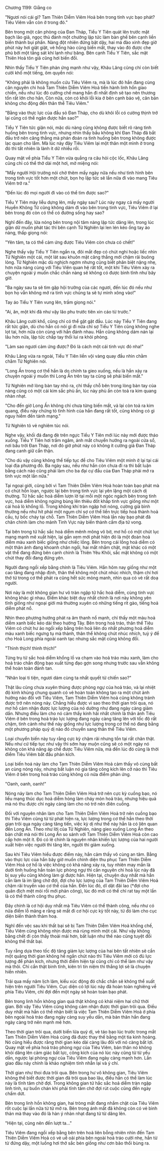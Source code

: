 




Chương 1199: Giằng co


"Ngươi nói cái gì? Tam Thiên Diễm Viêm Hoả bên trong tinh vực bạo phát? Tiêu Viêm vẫn còn ở trong đó."

Bên trong một căn phòng của Đan Tháp, Tiểu Y Tiên quát lên trước mặt bạch lão giả, ngọc thủ đánh một chưởng lập tức làm bàn ghế bên cạnh liền biến thành bụi phấn. Nàng đột nhiên đứng bật dậy, hai má đào xinh đẹp giờ phút này hơi giật giật, vẻ hồng hào cũng biến mất, thay vào đó được che phủ bởi một tầng sát khí lạnh như băng. Bên cạnh Tiểu Y Tiên, sắc mặt Thiên Hoả tôn giả cũng hơi biến đổi.

Nhìn thấy Tiểu Y Tiên phản ứng mạnh như vậy, Khâu Lăng cũng chỉ còn biết cười khổ một tiếng, ôm quyền nói:

"Không phải là không muốn cứu Tiêu Viêm ra, mà là lúc đó hắn đang cùng căn nguyên chi hoả Tam Thiên Diễm Viêm Hoả tiến hành linh hồn giao chiến, nếu như lúc đó cưỡng chế mang hắn đi nhất định sẽ tạo nên thương tổn rất lớn cho hắn. Còn nữa, còn có khôi lỗi kia ở bên cạnh bảo vệ, căn bản không cho động đến thân thể Tiêu Viêm."

"Bằng vào thực lực của đầu sỏ Đan Tháp, cho dù khôi lỗi có cường thịnh trở lại cũng có thể ngăn được hắn sao?"

Tiểu Y Tiên tức giận nói, mặc dù nàng cũng không được biết rõ ràng tình huống bên trong tinh vực, nhưng nhìn thấy bầu không khí Đan Tháp đã bắt đầu trở nên căng thẳng mà phán đoán ra tình huống bên trong không được lạc quan cho lắm. Mà lúc này đây Tiêu Viêm lại một thân một mình ở trong đó thì tất nhiên là lành ít dữ nhiều rồi.

Quay mặt về phía Tiểu Y Tiên vừa quẳng ra câu hỏi cộc lốc, Khâu Lăng cũng chỉ có thể thở dài một hơi, mở miệng nói:

"Mấy người Hội trưởng nói chờ thêm mấy ngày nữa nếu như tình hình bên trong tinh vực tốt hơn một chút, bọn họ lập tức sẽ lần nữa đi vào mang Tiêu Viêm trở ra."

"Đến lúc đó mọi người đi vào có thể tìm được sao?"

Tiểu Y Tiên mày liễu dựng lên, mấy ngày sau? Lúc này ngay cả mấy người Huyền Không Tử cũng không dám đi vào bên trong tinh vực, Tiêu Viêm ở lại bên trong đó còn có thể có đường sống hay sao?

Nghĩ đến đây, lửa nóng bên trong nội tâm nàng lập tức dâng lên, trong lúc giận dữ muốn phát tác thì bên cạnh Tử Nghiên lại len lén kéo ống tay áo nàng, thấp giọng nói:

"Yên tâm, ta có thể cảm ứng được Tiêu Viêm còn chưa có chết!"

Nghe thấy vậy Tiểu Y Tiên ngẩn ra, đôi mắt đẹp có chút nghi hoặc liếc nhìn Tử Nghiên một cái, một lát sau khuôn mặt căng thẳng mới chậm rãi buông lỏng. Tử Nghiên mặc dù nghịch ngợm nhưng cũng biết phân biệt nặng nhẹ, hơn nữa nàng cùng với Tiêu Viên quan hệ rất tốt, một khi Tiêu Viêm xảy ra chuyện ngoài ý muốn chắc chắn nàng sẽ không có được bình tĩnh như bây giờ.

"Ba ngày sau ta sẽ tìm gặp hội trưởng của các ngươi, đến lúc đó nếu như bọn họ vẫn không mở ra tinh vực chúng ta sẽ tự mình xông vào!"

Tay áo Tiểu Y Tiên vung lên, trầm giọng nói."

"Ai, ân, một khi đã như vậy lão phu trước tiên xin cáo từ trước."

Khâu Lăng cười khổ, cũng chỉ có thể gật gật đầu. Lúc này Tiểu Y Tiên đang rất tức giận, dù cho hắn có nói gì đi nữa chỉ sợ Tiểu Y Tiên cũng không nghe lọt tai, hơn nữa còn cùng với hắn đánh nhau. Hắn cũng không dám nán lại lâu hơn nữa, lập tức chắp tay thối lui ra khỏi phòng.

"Làm sao ngươi cảm ứng được? Đó là cách một cái tinh vực đó nha!"

Khâu Lăng vừa ra ngoài, Tiểu Y Tiên liền vội vàng quay đầu nhìn chằm chằm Tử Nghiên nói.

"Long Ấn trong cơ thể hắn là do chính ta gieo xuống, nếu là hắn xảy ra chuyện ngoài ý muốn thì Long Ấn trên tay ta cũng sẽ phải biến mất."

Tử Nghiên mở lòng bàn tay nhỏ ra, chỉ thấy chỗ bên trong lòng bàn tay của nàng cũng có một cái kim sắc phù ấn, lúc này phù ấn còn toả ra kim quang nhàn nhạt.

"Cho đến giờ Long Ấn không chỉ chưa từng biến mất, vả lại còn toả ra kim quang, điều này chứng tỏ tình hình của hắn đang rất tốt, cũng không có gì nguy hiểm đến tánh mạng."

Tử Nghiên tỏ vẻ nghiêm túc nói.

Nghe vậy, khối đá đang đè trên ngực Tiểu Y Tiên mới lúc này mới được tháo xuống. Tiểu Y Tiên hơi trầm ngâm, ánh mắt chuyển hướng ra ngoài cửa sổ, nơi bầu trời Đan Tháp, nơi đó giờ phút này có không ít cường giả Đan Tháp đang canh giữ cẩn thận.

"Cho dù vậy cũng không thể tiếp tục để cho Tiêu Viêm một mình ở lại tại cái loại địa phương đó. Ba ngày sau, nếu như hắn còn chưa đi ra thì bất luận bằng cách nào cũng phải làm cho ba đại cự đầu của Đan Tháp phải mở ra tinh vực một lần nữa."

Tại ngoại giới, cũng bởi vì Tam Thiên Diễm Viêm Hoả hoàn toàn bạo phát mà có chút hỗn loạn, ngược lại bên trong tinh vực lại yên lặng một cách dị thường. Tử hắc sắc hoả diễm lượn lờ tại mỗi một ngóc ngách bên trong tinh vực, hoả diễm không ngừng bùng lên thiêu đốt khắp tinh vực giống như một cái hoả lò khổng lồ. Trong không khí tràn ngập hơi nóng, cường giả bình thường nếu như hít phải một ngụm chỉ sợ cơ thể liền trực tiếp hoá thành hoả cầu, tự bốc cháy tại chỗ. Tam Thiên Diễm Viêm Hoả lần này bạo phát đã chân chính làm cho mảnh Tinh Vực này biến thành cấm địa tử vong.

Tại bên trong tử hắc sắc hoả diễm mênh mông vô bờ, mơ hồ có một chút lục mang mạnh mẽ xuất hiện, lại gần xem mới phát hiện đó là một đoàn hoả diễm màu xanh biếc giống như chiếc lồng. Bên trong cái lồng hoả diễm có một thân ảnh đang khoanh chân ngồi, hai mắt nhắm chặt, mặt khác có một vật thể đang đứng bên cạnh chính là Thiên Yêu Khôi, sắc mặt không có một chút thay đổi đang đứng yên.

Người đang ngồi xếp bằng chính là Tiêu Viêm. Hắn hôm nay giống như một cao tăng đang nhập định, thân thể không một chút nhúc nhích, thậm chí hơi thở từ trong cơ thể phát ra cũng hết sức mỏng manh, nhìn qua có vẻ rất doạ người.

Nơi này là một không gian hư vô tràn ngập tử hắc hoả diễm, cùng tinh vực không khác gì nhau. Điểm khác biệt duy nhất chính là nơi này không yên tĩnh giống như ngoại giới mà thường xuyên có những tiếng rít gào, tiếng hoả diễm phát nổ.

Nhìn theo phương hướng phát ra âm thanh nổ mạnh, chỉ thấy một màu hoả diễm xanh biếc kéo dài theo hướng Tây. Bên trong hoả tráo, thân thể Tiêu Viêm có chút hư ảo ngồi xếp bằng trên hoả liên do nhất phương hoả diễm màu xanh biếc ngưng tụ mà thành, thân thể không chút nhúc nhích, tuỳ ý để cho Hoả Long phía ngoài oanh tạc nhưng sắc mặt cũng không đổi.

"Thình thịch! thình thịch!"

Từng trụ tử sắc hoả diễm khổng lồ va chạm vào hoả tráo màu xanh, làm cho hoả tráo chấn động bạo xuất từng đạo gợn song nhưng trước sau vẫn không thể hoàn toàn đánh tan.

"Nhân loại ti tiện, ngươi dám cùng ta nhất quyết tử chiến sao?"

Thật lâu cũng chưa xuyên thủng được phòng ngự của hoả tráo, vả lại nhiệt độ kinh khủng chung quanh có vẻ hoàn toàn không tạo ra một chút ảnh hưởng nào đối với Tiêu Viêm, Tam Thiên Diễm Viêm hoả cũng không tránh được trở nên nóng nảy. Chẳng hiểu được vì sao theo thời gian trôi qua, nó mơ hồ cảm nhận được lực lượng của nó dường như đang ngày càng giảm dần. Nhưng điều làm cho nó cảm thấy kinh hãi nhất chính là thân ảnh Tiêu Viêm ở bên trong hoả tráo lực lượng đang ngày càng tăng lên với tốc độ rất chậm, tình cảnh như thế này giống như lực lượng trong cơ thể nó đang bằng một phương pháp quỷ dị nào đó chuyển sang thân thể Tiêu Viêm.

Loại chuyển biến này tuy rằng cực kỳ chậm rãi nhưng tồn tại rất chân thật. Nếu như cứ tiếp tục như vậy thì sớm hay muộn cũng sẽ có một ngày nó không còn khả năng áp chế được Tiêu Viêm nữa, mà đến lúc đó cũng là thời điểm Tiêu Viêm bắt đầu phản kích.

Loại biến hoá này làm cho Tam Thiên Diễm Viêm Hoả cảm thấy vô cùng bất an cùng nóng nảy, nhưng bất luận nó gia tăng công kích lên cỡ nào thì Tiêu Viêm ở bên trong hoả tráo cũng không có nửa điểm phản ứng.

"Oanh, oanh, oanh!"

Nóng nảy làm cho Tam Thiên Diễm Viêm Hoả trở nên cực kỳ cuồng bạo, nó liều mạng thúc dục hoả diễm hòng làm cháy mòn hoả tráo, nhưng hiệu quả mà nó thu được chỉ ngày càng làm cho nó trở nên điên cuồng.

Đối với nguyên nhân làm cho Tam Thiên Diễm Viêm Hoả trở nên cuồng bạo thì Tiêu Viêm cũng từ từ phát hiện ra, lực lượng trong cơ thể hắn theo thời gian trôi qua ngày càng tăng tiến, việc kỳ dị như thế này hẳn là có liên quan đến Long Ấn. Theo như lời của Tử Nghiên, nàng gieo xuống Long Ấn theo bản chất mà nói thì Long Ấn so sánh với Tam Thiên Diễm Viêm Hoả còn cao cấp hơn một ít. Đó có lẽ chính là nguyên nhân khiến lực lượng của hai người xuất hiện việc người thì tăng lên, người thì giảm xuống.

Sau khi Tiêu Viêm hiểu được điểm này, hắn cảm thấy vô cùng an tâm. Bằng vào thực lực của hắn bây giờ muốn chính diện thu phục Tam Thiên Diễm Viêm Hoả cơ hồ là việc không có khả năng xảy ra, tuy nhiên may mắn là dưới tình huống hắn toàn lực phòng ngự thì căn nguyên chi hoả lúc này đã bị suy yếu cũng không làm gì được hắn. Hiện tại, chuyện duy nhất mà hắn cần làm là im lặng chờ đợi, đợi cho lực lượng của Tam Thiên Diễm Viêm Hoả chậm rãi truyền vào cơ thể của hắn. Đến lúc đó, dĩ dật đãi lao (*đợi cho quân địch mệt mỏi rồi mới phản công), lúc đó mới có thể chỉ rat tay một lần là có thể thành công thu phục.

Đây chính là cơ hội duy nhất mà Tiêu Viêm có thể thành công, nếu như có nửa điểm lỗ mãng e rằng sẽ mất đi cơ hội cực kỳ tốt này, từ đó làm cho cục diện biến thành thảm hoạ.

Nghĩ đến vệc sau khi thất bại sẽ bị Tam Thiên Diễm Viêm Hoả khống chế, Tiêu Viêm cũng không nhịn được mà rùng mình một cái. Như vậy không bằng chết đi còn thấy thoải mải hơn, bất luận như thế nào cũng tuyệt đối không thể thất bại.

Tuy rằng dựa theo tốc độ tăng giảm lực lượng của hai bên tất nhiên sẽ cần một quãng thời gian không hề ngắn chút nào thì Tiêu Viêm mới có đủ lực lượng để phản kích, nhưng thời điểm hiện tại cũng chỉ có thể làm như vậy mà thôi. Chỉ cần thật bình tĩnh, kiên trì tín niệm thì thắng lợi sẽ là chuyện hiển nhiên.

Trải qua mấy năm lịch lãm, kiểu xúc động đó chắc chắn sẽ không thể xuất hiện trên người Tiêu Viêm. Cục diện có lợi lúc này đã hoàn toàn nghiêng về phía Tiêu Viêm, chỉ đợi đến một ngày sẽ hoàn toàn bạo phát.

Bên trong linh hồn không gian quả thật không có khái niệm hai chữ thời gian. Bởi vậy Tiêu Viêm cũng không cảm nhận được thời gian trôi qua. Điều duy nhất mà hắn có thể nhận biết là việc Tam Thiên Diễm Viêm Hoả ở phía bên ngoài hoả tráo đang ngày càng suy yếu dần, mà bản thân hắn đang ngày càng trở nên mạnh mẽ hơn.

Theo thời gian trôi qua, dưới biển lửa quỷ dị, vẻ táo bạo lúc trước trong mắt Tam Thiên Diễm Viêm Hoả cũng đã được thay thế bằng một tia kinh hoảng. Nó cũng hiểu được rằng thời gian kéo dài càng lâu đối với nó càng bất lợi. Quay mặt về phía hoả tráo phòng ngự của Tiêu Viêm, bản thân nó không khỏi dâng lên cảm giác bất lực, công kích của nó lúc này cũng từ từ yếu dần, ngược lại phòng ngự của Tiêu Viêm đang ngày càng mạnh hơn. Lần giao đấu này chính là khảo nghiệm tính nhẫn lại và ý chí.

Thời gian như thoi đưa trôi qua. Bên trong hư vô không gian, Tiêu Viêm không thể biết được thời gian đã trôi qua bao lâu, điều hắn có thể làm lúc này là tĩnh tâm chờ đợi. Trong không gian tử hắc sắc hoả diễm tràn ngập linh tính, sự buồn chán khi phải tĩnh tâm chờ đợi rút cuộc cũng đến ngày chấm dứt.

Bên trong linh hồn không gian, hai tròng mắt đang nhắm chặt của Tiêu Viêm rốt cuộc lại lần nữa từ từ mở ra. Bên trong ánh mắt đã không còn có vẻ bình thản mà thay vào đó là hàn ý nhàn nhạt đang từ từ dâng lên.

"Hiện tại, cũng nên đến lượt ta…"

Tiêu Viêm đang ngồi xếp bằng bên trên hoả liên bỗng nhiên nhìn đến Tam Thiên Diễm Viêm Hoả có vẻ uể oải phía bên ngoài hoả tráo cười nhẹ, hắn từ từ đứng dậy, một luồng hơi thở sắc bén giống như cơn bão thổi bùng ra.




